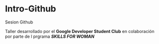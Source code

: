 # Intro-Github
Sesion Github

Taller desarrollado por el **Google Developer Student Club** en colaboración por parte de l prgrama _**SKILLS FOR WOMAN**_


